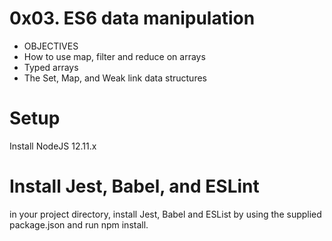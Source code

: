# 0x03. ES6 data manipulation

- OBJECTIVES
- How to use map, filter and reduce on arrays
- Typed arrays
- The Set, Map, and Weak link data structures

# Setup
Install NodeJS 12.11.x

# Install Jest, Babel, and ESLint
in your project directory, install Jest, Babel and ESList by using the supplied package.json and run npm install.
